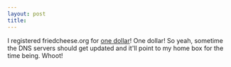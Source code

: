 ```yaml
---
layout: post
title: 
---
```


I registered friedcheese.org for <a href="http://staples.register.com">one dollar</a>! One dollar! So yeah, sometime the DNS servers should get updated and it'll point to my home box for the time being. Whoot!
